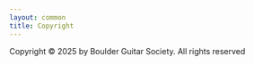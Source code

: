 ```yaml
---
layout: common
title: Copyright
---
```


Copyright © 2025 by Boulder Guitar Society.  All rights reserved


